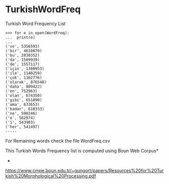 # TurkishWordFreq
Turkish Word Frequency List

```
>>> for e in open(WordFreq):
...  print(e)
... 
('ve', 5356593)
('bir', 4610870)
('bu', 2830352)
('da', 1589939)
('de', 1557117)
('için', 1380953)
('ile', 1140259)
('çok', 1102776)
('olarak', 876548)
('daha', 809422)
('en', 752963)
('olan', 674350)
('gibi', 651890)
('ama', 633653)
('kadar', 610333)
('ne', 590246)
('o', 562074)
('1', 543903)
('her', 541497)
-----
```
For Remaining words check the file WordFreq.csv 

This Turkish Words Frequency list is computed using Boun Web Corpus*

*
https://www.cmpe.boun.edu.tr/~gungort/papers/Resources%20for%20Turkish%20Morphological%20Processing.pdf
